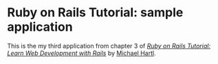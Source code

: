 # Ruby on Rails Tutorial: sample application

This is the my third application from chapter 3 of 
[*Ruby on Rails Tutorial:
Learn Web Development with Rails*](http://www.railstutorial.org/)
by [Michael Hartl](http://www.michaelhartl.com/).